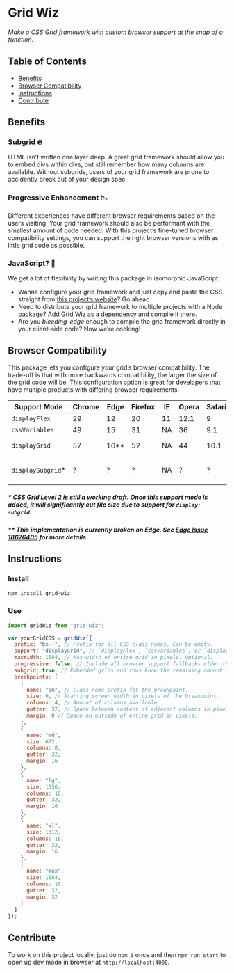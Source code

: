 # Grid Wiz

_Make a CSS Grid framework with custom browser support at the snap of a function._

## Table of Contents

- [Benefits](#benefits)
- [Browser Compatibility](#browser-compatibility)
- [Instructions](#instructions)
- [Contribute](#contribute)

## Benefits

### Subgrid 🔥

HTML isn’t written one layer deep. A great grid framework should allow you to embed divs within divs, but still remember how many columns are available. Without subgrids, users of your grid framework are prone to accidently break out of your design spec.

### Progressive Enhancement 📉

Different experiences have different browser requirements based on the users visiting. Your grid framework should also be performant with the smallest amount of code needed. With this project’s fine-tuned browser compatibility settings, you can support the right browser versions with as little grid code as possible.

### JavaScript? 🤔

We get a lot of flexibility by writing this package in isomorphic JavaScript:

- Wanna configure your grid framework and just copy and paste the CSS straight from [this project’s website](https://grid-wiz.now.sh)? Go ahead.
- Need to distribute your grid framework to multiple projects with a Node package? Add Grid Wiz as a dependency and compile it there.
- Are you _bleeding-edge_ enough to compile the grid framework directly in your client-side code? Now we’re cooking!

## Browser Compatibility

This package lets you configure your grid’s browser compatibility. The trade-off is that with more backwards compatibility, the larger the size of the grid code will be. This configuration option is great for developers that have multiple products with differing browser requirements.

| Support Mode       | Chrome | Edge   | Firefox | IE  | Opera | Safari |                     |                                                                                           |
| ------------------ | ------ | ------ | ------- | --- | ----- | ------ | ------------------- | ----------------------------------------------------------------------------------------- |
| `displayFlex`      | 29     | 12     | 20      | 11  | 12.1  | 9      | Available           | [Details](https://developer.mozilla.org/en-US/docs/Web/CSS/display#Browser_compatibility) |
| `cssVariables`     | 49     | 15     | 31      | NA  | 36    | 9.1    | Available           | [Details](https://developer.mozilla.org/en-US/docs/Web/CSS/var#Browser_compatibility)     |
| `displayGrid`      | 57     | 16\*\* | 52      | NA  | 44    | 10.1   | Available (Default) | [Details](https://developer.mozilla.org/en-US/docs/Web/CSS/display#Browser_compatibility) |
| `displaySubgrid`\* | ?      | ?      | ?       | NA  | ?     | ?      | Work-in-Progress    | [Details](https://developer.mozilla.org/en-US/docs/Web/CSS/display#Browser_compatibility) |

##### \* [CSS Grid Level 2](https://developer.mozilla.org/en-US/docs/Web/CSS/CSS_Grid_Layout/Basic_Concepts_of_Grid_Layout#grid) is still a working draft. Once this support mode is added, it will significantly cut file size due to support for `display: subgrid`.

##### \*\* This implementation is currently broken on Edge. See [Edge Issue 18676405](https://developer.microsoft.com/en-us/microsoft-edge/platform/issues/18676405/) for more details.

## Instructions

### Install

```bash
npm install grid-wiz
```

### Use

```javascript
import gridWiz from "grid-wiz";

var yourGridCSS = gridWiz({
  prefix: "bx--", // Prefix for all CSS class names. Can be empty.
  support: "displayGrid", // `displayFlex`, `cssVariables`, or `displayGrid`
  maxWidth: 1584, // Max-width of entire grid in pixels. Optional.
  progressive: false, // Include all browser support fallbacks older than selected support
  subgrid: true, // Embedded grids and rows know the remaining amount of columns available.
  breakpoints: [
    {
      name: "sm", // Class name prefix fot the breakpoint.
      size: 0, // Starting screen width in pixels of the breakpoint.
      columns: 4, // Amount of columns available.
      gutter: 32, // Space between content of adjacent columns in pixels.
      margin: 0 // Space on outside of entire grid in pixels.
    },
    {
      name: "md",
      size: 672,
      columns: 8,
      gutter: 32,
      margin: 16
    },
    {
      name: "lg",
      size: 1056,
      columns: 16,
      gutter: 32,
      margin: 16
    },
    {
      name: "xl",
      size: 1312,
      columns: 16,
      gutter: 32,
      margin: 16
    },
    {
      name: "max",
      size: 1584,
      columns: 16,
      gutter: 32,
      margin: 32
    }
  ]
});
```

## Contribute

To work on this project locally, just do `npm i` once and then `npm run start` to open up dev mode in browser at `http://localhost:4000`.
